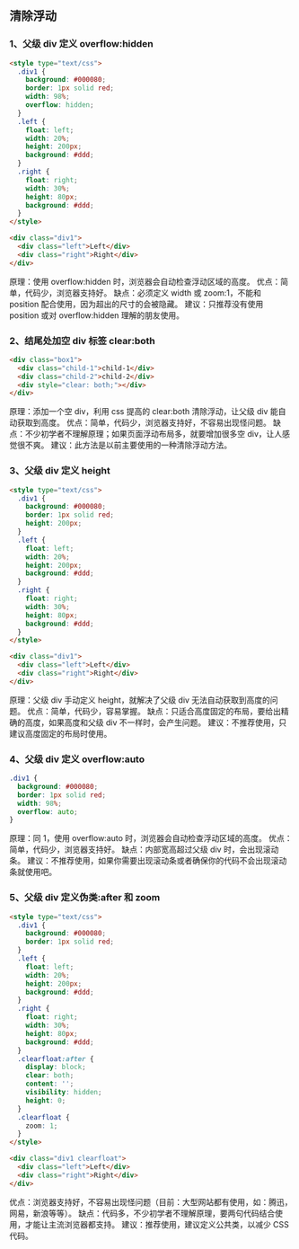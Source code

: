 ## 清除浮动

### 1、父级 div 定义 overflow:hidden

```html
<style type="text/css">
  .div1 {
    background: #000080;
    border: 1px solid red;
    width: 98%;
    overflow: hidden;
  }
  .left {
    float: left;
    width: 20%;
    height: 200px;
    background: #ddd;
  }
  .right {
    float: right;
    width: 30%;
    height: 80px;
    background: #ddd;
  }
</style>

<div class="div1">
  <div class="left">Left</div>
  <div class="right">Right</div>
</div>
```

原理：使用 overflow:hidden 时，浏览器会自动检查浮动区域的高度。
优点：简单，代码少，浏览器支持好。
缺点：必须定义 width 或 zoom:1，不能和 position 配合使用，因为超出的尺寸的会被隐藏。
建议：只推荐没有使用 position 或对 overflow:hidden 理解的朋友使用。

### 2、结尾处加空 div 标签 clear:both

```html
<div class="box1">
  <div class="child-1">child-1</div>
  <div class="child-2">child-2</div>
  <div style="clear: both;"></div>
</div>
```

原理：添加一个空 div，利用 css 提高的 clear:both 清除浮动，让父级 div 能自动获取到高度。
优点：简单，代码少，浏览器支持好，不容易出现怪问题。
缺点：不少初学者不理解原理；如果页面浮动布局多，就要增加很多空 div，让人感觉很不爽。
建议：此方法是以前主要使用的一种清除浮动方法。

### 3、父级 div 定义 height

```html
<style type="text/css">
  .div1 {
    background: #000080;
    border: 1px solid red;
    height: 200px;
  }
  .left {
    float: left;
    width: 20%;
    height: 200px;
    background: #ddd;
  }
  .right {
    float: right;
    width: 30%;
    height: 80px;
    background: #ddd;
  }
</style>

<div class="div1">
  <div class="left">Left</div>
  <div class="right">Right</div>
</div>
```

原理：父级 div 手动定义 height，就解决了父级 div 无法自动获取到高度的问题。
优点：简单，代码少，容易掌握。
缺点：只适合高度固定的布局，要给出精确的高度，如果高度和父级 div 不一样时，会产生问题。
建议：不推荐使用，只建议高度固定的布局时使用。

### 4、父级 div 定义 overflow:auto

```css
.div1 {
  background: #000080;
  border: 1px solid red;
  width: 98%;
  overflow: auto;
}
```

原理：同 1，使用 overflow:auto 时，浏览器会自动检查浮动区域的高度。
优点：简单，代码少，浏览器支持好。
缺点：内部宽高超过父级 div 时，会出现滚动条。
建议：不推荐使用，如果你需要出现滚动条或者确保你的代码不会出现滚动条就使用吧。

### 5、父级 div 定义伪类:after 和 zoom

```html
<style type="text/css">
  .div1 {
    background: #000080;
    border: 1px solid red;
  }
  .left {
    float: left;
    width: 20%;
    height: 200px;
    background: #ddd;
  }
  .right {
    float: right;
    width: 30%;
    height: 80px;
    background: #ddd;
  }
  .clearfloat:after {
    display: block;
    clear: both;
    content: '';
    visibility: hidden;
    height: 0;
  }
  .clearfloat {
    zoom: 1;
  }
</style>

<div class="div1 clearfloat">
  <div class="left">Left</div>
  <div class="right">Right</div>
</div>
```

优点：浏览器支持好，不容易出现怪问题（目前：大型网站都有使用，如：腾迅，网易，新浪等等）。
缺点：代码多，不少初学者不理解原理，要两句代码结合使用，才能让主流浏览器都支持。
建议：推荐使用，建议定义公共类，以减少 CSS 代码。
